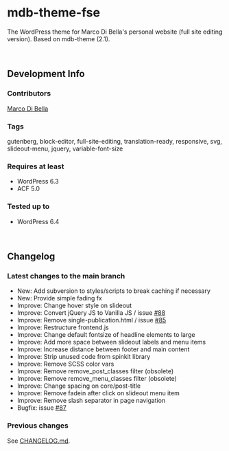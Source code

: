 # mdb-theme-fse
The WordPress theme for Marco Di Bella's personal website (full site editing version). Based on mdb-theme (2.1).

<br>

## Development Info

### Contributors
[Marco Di Bella](https://github.com/mdibella-dev)

### Tags
gutenberg, block-editor, full-site-editing, translation-ready, responsive, svg, slideout-menu, jquery, variable-font-size

### Requires at least

- WordPress 6.3
- ACF 5.0

### Tested up to

- WordPress 6.4

<br>

## Changelog

### Latest changes to the main branch

- New: Add subversion to styles/scripts to break caching if necessary
- New: Provide simple fading fx
- Improve: Change hover style on slideout
- Improve: Convert jQuery JS to Vanilla JS / issue [#88](https://github.com/mdibella-dev/mdb-theme-fse/issues/88)
- Improve: Remove single-publication.html / issue [#85](https://github.com/mdibella-dev/mdb-theme-fse/issues/85)
- Improve: Restructure frontend.js
- Improve: Change default fontsize of headline elements to large
- Improve: Add more space between slideout labels and menu items
- Improve: Increase distance between footer and main content
- Improve: Strip unused code from spinkit library
- Improve: Remove SCSS color vars
- Improve: Remove remove_post_classes filter (obsolete)
- Improve: Remove remove_menu_classes filter (obsolete)
- Improve: Change spacing on core/post-title
- Improve: Remove fadein after click on slideout menu item
- Improve: Remove slash separator in page navigation
- Bugfix: issue [#87](https://github.com/mdibella-dev/mdb-theme-fse/issues/87)



### Previous changes

See [CHANGELOG.md](https://github.com/mdibella-dev/mdb-theme-fse/blob/main/CHANGELOG.md).
